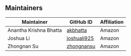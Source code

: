 ## Maintainers
| Maintainer             | GitHub ID                                         | Affiliation |
|------------------------|---------------------------------------------------|-------------|
| Anantha Krishna Bhatta | [akbhatta](https://github.com/akbhatta)           | Amazon      |
| Joshua Li              | [joshuali925](https://github.com/joshuali925)     | Amazon      |
| Zhongnan Su            | [zhongnansu](https://github.com/zhongnansu)       | Amazon      |
